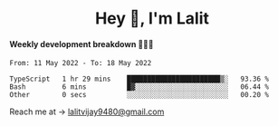 <h1 align="center">Hey 👋, I'm Lalit</h1>

#### Weekly development breakdown 👨🏻‍💻
<!--START_SECTION:waka-->

```text
From: 11 May 2022 - To: 18 May 2022

TypeScript   1 hr 29 mins    ███████████████████████▒░   93.36 %
Bash         6 mins          █▓░░░░░░░░░░░░░░░░░░░░░░░   06.44 %
Other        0 secs          ░░░░░░░░░░░░░░░░░░░░░░░░░   00.20 %
```

<!--END_SECTION:waka-->

Reach me at → lalitvijay9480@gmail.com
